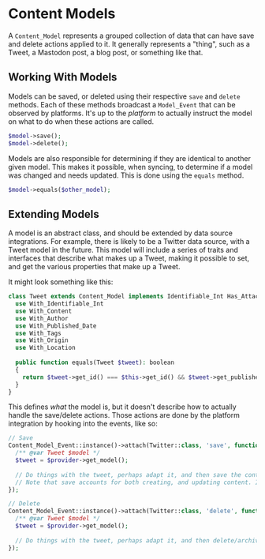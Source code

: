 # Content Models

A `Content_Model` represents a grouped collection of data that can have save and delete actions applied
to it. It generally represents a "thing", such as a Tweet, a Mastodon post, a blog post, or something like that.

## Working With Models

Models can be saved, or deleted using their respective `save` and `delete` methods. Each of these methods broadcast
a `Model_Event` that can be observed by platforms. It's up to the _platform_ to actually instruct the model on what to
do when these actions are called.

```php
$model->save();
$model->delete();
```

Models are also responsible for determining if they are identical to another given model. This makes it possible, when
syncing, to determine if a model was changed and needs updated. This is done using the `equals` method.

```php
$model->equals($other_model);
```

## Extending Models

A model is an abstract class, and should be extended by data source integrations. For example, there is likely to be a
Twitter data source, with a Tweet model in the future. This model will include a series of traits and interfaces that
describe what makes up a Tweet, making it possible to set, and get the various properties that make up a Tweet.

It might look something like this:

```php
class Tweet extends Content_Model implements Identifiable_Int Has_Attachment Has_Content Has_Author Has_Published_Date Has_Tags Has_Origin Has_Location{
  use With_Identifiable_Int
  use With_Content
  use With_Author
  use With_Published_Date
  use With_Tags
  use With_Origin
  use With_Location
  
  public function equals(Tweet $tweet): boolean
  {
    return $tweet->get_id() === $this->get_id() && $tweet->get_published_date() === $this->get_published_date();
  }
}
```

This defines _what_ the model is, but it doesn't describe how to actually handle the save/delete actions. Those actions
are done by the platform integration by hooking into the events, like so:

```php
// Save
Content_Model_Event::instance()->attach(Twitter::class, 'save', function(Content_Model_Provider $provider){
  /** @var Tweet $model */
  $tweet = $provider->get_model();
  
  // Do things with the tweet, perhaps adapt it, and then save the content in the way your platform does that.
  // Note that save accounts for both creating, and updating content. It is up to you to determine if it needs saved!
});

// Delete
Content_Model_Event::instance()->attach(Twitter::class, 'delete', function(Content_Model_Provider $provider){
  /** @var Tweet $model */
  $tweet = $provider->get_model();
  
  // Do things with the tweet, perhaps adapt it, and then delete/archive the content.
});
```
